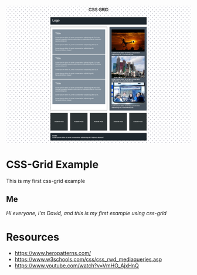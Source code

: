 ![](./snap-css-grid.png)

# CSS-Grid Example
This is my first css-grid example

## Me
_Hi everyone, i'm David, and this is my first example using css-grid_

# Resources
- https://www.heropatterns.com/
- https://www.w3schools.com/css/css_rwd_mediaqueries.asp
- https://www.youtube.com/watch?v=VmHO_AjxHnQ

